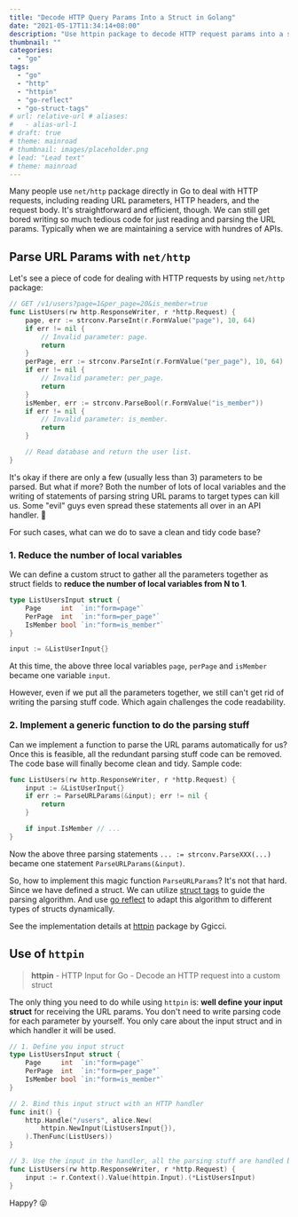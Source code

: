 ```yaml
---
title: "Decode HTTP Query Params Into a Struct in Golang"
date: "2021-05-17T11:34:14+08:00"
description: "Use httpin package to decode HTTP request params into a struct in Go."
thumbnail: ""
categories:
  - "go"
tags:
  - "go"
  - "http"
  - "httpin"
  - "go-reflect"
  - "go-struct-tags"
# url: relative-url # aliases:
#   - alias-url-1
# draft: true
# theme: mainroad
# thumbnail: images/placeholder.png
# lead: "Lead text"
# theme: mainroad
---
```


Many people use `net/http` package directly in Go to deal with HTTP requests, including reading URL parameters, HTTP headers, and the request body. It's straightforward and efficient, though. We can still get bored writing so much tedious code for just reading and parsing the URL params. Typically when we are maintaining a service with hundres of APIs.

## Parse URL Params with `net/http`

Let's see a piece of code for dealing with HTTP requests by using `net/http` package:

```go
// GET /v1/users?page=1&per_page=20&is_member=true
func ListUsers(rw http.ResponseWriter, r *http.Request) {
	page, err := strconv.ParseInt(r.FormValue("page"), 10, 64)
	if err != nil {
		// Invalid parameter: page.
		return
	}
	perPage, err := strconv.ParseInt(r.FormValue("per_page"), 10, 64)
	if err != nil {
		// Invalid parameter: per_page.
		return
	}
	isMember, err := strconv.ParseBool(r.FormValue("is_member"))
	if err != nil {
		// Invalid parameter: is_member.
		return
	}

	// Read database and return the user list.
}
```

It's okay if there are only a few (usually less than 3) parameters to be parsed. But what if more? Both the number of lots of local variables and the writing of statements of parsing string URL params to target types can kill us. Some "evil" guys even spread these statements all over in an API handler. 🤒

For such cases, what can we do to save a clean and tidy code base?

### 1. Reduce the number of local variables

We can define a custom struct to gather all the parameters together as struct fields to **reduce the number of local variables from N to 1**.

```go
type ListUsersInput struct {
	Page     int  `in:"form=page"`
	PerPage  int  `in:"form=per_page"`
	IsMember bool `in:"form=is_member"`
}

input := &ListUserInput{}
```

At this time, the above three local variables `page`, `perPage` and `isMember` became one variable `input`.

However, even if we put all the parameters together, we still can't get rid of writing the parsing stuff code. Which again challenges the code readability.

### 2. Implement a generic function to do the parsing stuff

Can we implement a function to parse the URL params automatically for us? Once this is feasible, all the redundant parsing stuff code can be removed. The code base will finally become clean and tidy. Sample code:

```go
func ListUsers(rw http.ResponseWriter, r *http.Request) {
	input := &ListUserInput{}
	if err := ParseURLParams(&input); err != nil {
		return
	}

	if input.IsMember // ...
}
```

Now the above three parsing statements `... := strconv.ParseXXX(...)` became one statement `ParseURLParams(&input)`.

So, how to implement this magic function `ParseURLParams`? It's not that hard. Since we have defined a struct. We can utilize [struct tags](https://flaviocopes.com/go-tags/) to guide the parsing algorithm. And use [go reflect](https://pkg.go.dev/reflect) to adapt this algorithm to different types of structs dynamically.

See the implementation details at [httpin](https://github.com/ggicci/httpin) package by Ggicci.

## Use of `httpin`

> **httpin** - HTTP Input for Go - Decode an HTTP request into a custom struct

The only thing you need to do while using `httpin` is: **well define your input struct** for receiving the URL params. You don't need to write parsing code for each parameter by yourself. You only care about the input struct and in which handler it will be used.

```go
// 1. Define you input struct
type ListUsersInput struct {
	Page     int  `in:"form=page"`
	PerPage  int  `in:"form=per_page"`
	IsMember bool `in:"form=is_member"`
}

// 2. Bind this input struct with an HTTP handler
func init() {
	http.Handle("/users", alice.New(
		httpin.NewInput(ListUsersInput{}),
	).ThenFunc(ListUsers))
}

// 3. Use the input in the handler, all the parsing stuff are handled by httpin
func ListUsers(rw http.ResponseWriter, r *http.Request) {
	input := r.Context().Value(httpin.Input).(*ListUsersInput)
}
```

Happy? 😝
